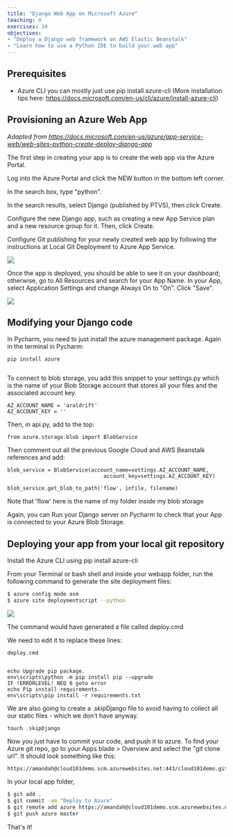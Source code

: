 ```yaml
---
title: "Django Web App on Microsoft Azure"
teaching: 0
exercises: 30
objectives:
- "Deploy a Django web framework on AWS Elastic Beanstalk"
- "Learn how to use a Python IDE to build your web app"
---
```


## Prerequisites
- Azure CLI you can mostly just use pip install azure-cli (More installation tips here: https://docs.microsoft.com/en-us/cli/azure/install-azure-cli) 

## Provisioning an Azure Web App
*Adapted from https://docs.microsoft.com/en-us/azure/app-service-web/web-sites-python-create-deploy-django-app*

The first step in creating your app is to create the web app via the Azure Portal.

Log into the Azure Portal and click the NEW button in the bottom left corner.

In the search box, type "python".

In the search results, select Django (published by PTVS), then click Create.

Configure the new Django app, such as creating a new App Service plan and a new resource group for it. Then, click Create.

Configure Git publishing for your newly created web app by following the instructions at Local Git Deployment to Azure App Service.

![](/cloud101_webframework/fig/05-azurewebapps-0001.png)

Once the app is deployed, you should be able to see it on your dashboard; otherwise, go to All Resources and search for your App Name.  In your App, select Application Settings and change Always On to "On". Click "Save". 

![](/cloud101_webframework/fig/05-azurewebapps-0002.png)


## Modifying your Django code

In Pycharm, you need to just install the azure management package. Again in the terminal in Pycharm:

```
pip install azure
```

``` pip freeze > requirements.txt
```

To connect to blob storage, you add this snippet to your settings.py which is the name of your Blob Storage account that stores all your files and the associated account key. 

```
AZ_ACCOUNT_NAME = 'araldrift'
AZ_ACCOUNT_KEY = ''
```

Then, in api.py, add to the top: 

```
from azure.storage.blob import BlobService
```

Then comment out all the previous Google Cloud and AWS Beanstalk references and add:

```
blob_service = BlobService(account_name=settings.AZ_ACCOUNT_NAME,
                               account_key=settings.AZ_ACCOUNT_KEY)
                               
blob_service.get_blob_to_path('flow', infile, filename)
```

Note that 'flow' here is the name of my folder inside my blob storage

Again, you can Run your Django server on Pycharm to check that your App is connected to your Azure Blob Storage. 

## Deploying your app from your local git repository
Install the Azure CLI using pip install azure-cli

From your Terminal or bash shell and inside your webapp folder, run the following command to generate the site deployment files:

```bash
$ azure config mode asm
$ azure site deploymentscript --python
```
![](/cloud101_webframework/fig/05-azurewebapps-0004.png)

The command would have generated a file called deploy.cmd

We need to edit it to replace these lines:

```
deploy.cmd


echo Upgrade pip package.
env\scripts\python -m pip install pip --upgrade
IF !ERRORLEVEL! NEQ 0 goto error
echo Pip install requirements.
env\scripts\pip install -r requirements.txt
```

We are also going to create a .skipDjango file to avoid having to collect all our static files - which we don't have anyway. 

```
touch .skipDjango 
```

Now you just have to commit your code, and push it to azure. To find your Azure git repo, go to your Apps blade > Overview and select the "git clone url". It should look something like this:

```
https://amandah@cloud101demo.scm.azurewebsites.net:443/cloud101demo.git
```


In your local app folder, 

```bash
$ git add .
$ git commit -am "Deploy to Azure"
$ git remote add azure https://amandah@cloud101demo.scm.azurewebsites.net:443/cloud101demo.git
$ git push azure master
```

That's it!

